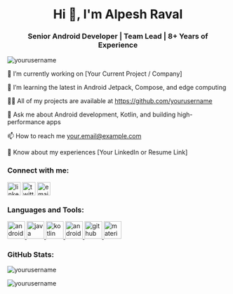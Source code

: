 <h1 align="center">Hi 👋, I'm Alpesh Raval</h1> <h3 align="center">Senior Android Developer | Team Lead | 8+ Years of Experience</h3> <p align="left"> <img src="https://komarev.com/ghpvc/?username=yourusername&label=Profile%20views&color=0e75b6&style=flat" alt="yourusername" /> </p>
🔭 I’m currently working on [Your Current Project / Company]

🌱 I’m learning the latest in Android Jetpack, Compose, and edge computing

👨‍💻 All of my projects are available at https://github.com/yourusername

💬 Ask me about Android development, Kotlin, and building high-performance apps

📫 How to reach me your.email@example.com

📄 Know about my experiences [Your LinkedIn or Resume Link]

<h3 align="left">Connect with me:</h3> <p align="left"> <a href="https://linkedin.com/in/yourlinkedin" target="blank"><img align="center" src="https://cdn-icons-png.flaticon.com/512/174/174857.png" alt="linkedin" height="30" width="30" /></a> <a href="https://twitter.com/yourtwitter" target="blank"><img align="center" src="https://cdn-icons-png.flaticon.com/512/733/733579.png" alt="twitter" height="30" width="30" /></a> <a href="mailto:your.email@example.com"><img align="center" src="https://cdn-icons-png.flaticon.com/512/732/732200.png" alt="email" height="30" width="30" /></a> </p> <h3 align="left">Languages and Tools:</h3> <p align="left"> <a href="https://developer.android.com" target="_blank" rel="noreferrer"> <img src="https://cdn-icons-png.flaticon.com/512/732/732212.png" alt="android" width="40" height="40"/> </a> <a href="https://www.java.com" target="_blank" rel="noreferrer"> <img src="https://cdn-icons-png.flaticon.com/512/226/226777.png" alt="java" width="40" height="40"/> </a> <a href="https://kotlinlang.org" target="_blank" rel="noreferrer"> <img src="https://upload.wikimedia.org/wikipedia/commons/7/74/Kotlin_Icon.png" alt="kotlin" width="40" height="40"/> </a> <a href="https://developer.android.com/studio" target="_blank" rel="noreferrer"> <img src="https://upload.wikimedia.org/wikipedia/commons/e/e3/Android_Studio_icon.svg" alt="android studio" width="40" height="40"/> </a> <a href="https://www.github.com" target="_blank" rel="noreferrer"> <img src="https://cdn-icons-png.flaticon.com/512/25/25231.png" alt="github" width="40" height="40"/> </a> <a href="https://material.io" target="_blank" rel="noreferrer"> <img src="https://cdn-icons-png.flaticon.com/512/703/703758.png" alt="material design" width="40" height="40"/> </a> </p> <h3 align="left">GitHub Stats:</h3> <p><img align="center" src="https://github-readme-stats.vercel.app/api?username=yourusername&show_icons=true&theme=radical" alt="yourusername" /></p> <p><img align="center" src="https://github-readme-stats.vercel.app/api/top-langs?username=yourusername&show_icons=true&theme=radical&layout=compact" alt="yourusername" /></p>
